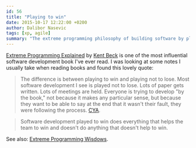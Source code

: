 ```yaml
---
id: 56
title: "Playing to win"
date: 2015-10-17 12:22:00 +0200
author: Dalibor Nasevic
tags: [xp, agile]
summary: "The extreme programming philosophy of building software by playing to win."
---
```


[Extreme Programming Explained](http://www.amazon.com/Extreme-Programming-Explained-Embrace-Edition/dp/0321278658) by [Kent Beck](https://en.wikipedia.org/wiki/Kent_Beck) is one of the most influential software development book I've ever read. I was looking at some notes I usually take when reading books and found this lovely quote:

> The difference is between playing to win and playing not to lose. Most software development I see is played not to lose. Lots of paper gets written. Lots of meetings are held. Everyone is trying to develop "by the book," not because it makes any particular sense, but because they want to be able to say at the end that it wasn't their fault, they were following the process. [CYA](https://en.wikipedia.org/wiki/Cover_your_ass).

> Software development played to win does everything that helps the team to win and doesn't do anything that doesn't help to win.

See also: [Extreme Programming Wisdows](http://dalibornasevic.com/posts/23-extreme-programming-wisdoms).
